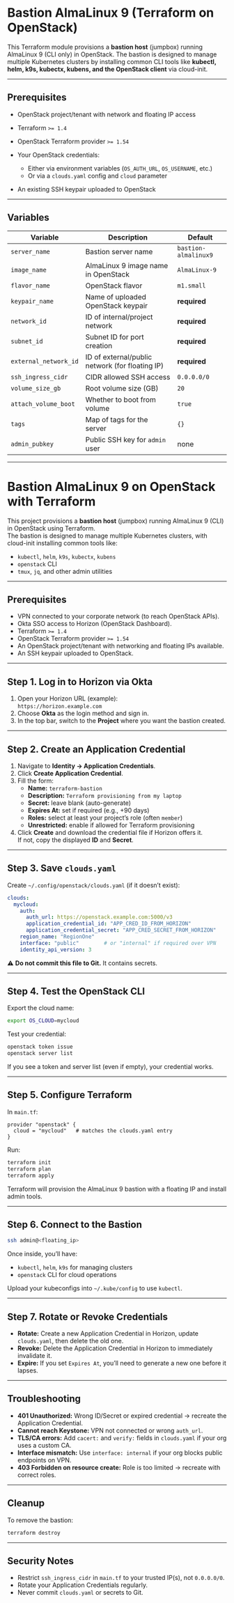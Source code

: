 # Bastion AlmaLinux 9 (Terraform on OpenStack)

This Terraform module provisions a **bastion host** (jumpbox) running AlmaLinux 9 (CLI only) in OpenStack.
The bastion is designed to manage multiple Kubernetes clusters by installing common CLI tools like **kubectl, helm, k9s, kubectx, kubens, and the OpenStack client** via cloud-init.

---

## Prerequisites

* OpenStack project/tenant with network and floating IP access
* Terraform `>= 1.4`
* OpenStack Terraform provider `>= 1.54`
* Your OpenStack credentials:

  * Either via environment variables (`OS_AUTH_URL`, `OS_USERNAME`, etc.)
  * Or via a `clouds.yaml` config and `cloud` parameter
* An existing SSH keypair uploaded to OpenStack

---

## Variables

| Variable              | Description                                     | Default              |
| --------------------- | ----------------------------------------------- | -------------------- |
| `server_name`         | Bastion server name                             | `bastion-almalinux9` |
| `image_name`          | AlmaLinux 9 image name in OpenStack             | `AlmaLinux-9`        |
| `flavor_name`         | OpenStack flavor                                | `m1.small`           |
| `keypair_name`        | Name of uploaded OpenStack keypair              | **required**         |
| `network_id`          | ID of internal/project network                  | **required**         |
| `subnet_id`           | Subnet ID for port creation                     | **required**         |
| `external_network_id` | ID of external/public network (for floating IP) | **required**         |
| `ssh_ingress_cidr`    | CIDR allowed SSH access                         | `0.0.0.0/0`          |
| `volume_size_gb`      | Root volume size (GB)                           | `20`                 |
| `attach_volume_boot`  | Whether to boot from volume                     | `true`               |
| `tags`                | Map of tags for the server                      | `{}`                 |
| `admin_pubkey`        | Public SSH key for `admin` user                 | none                 |

---

# Bastion AlmaLinux 9 on OpenStack with Terraform

This project provisions a **bastion host** (jumpbox) running AlmaLinux 9 (CLI) in OpenStack using Terraform.  
The bastion is designed to manage multiple Kubernetes clusters, with cloud-init installing common tools like:

- `kubectl`, `helm`, `k9s`, `kubectx`, `kubens`
- `openstack` CLI
- `tmux`, `jq`, and other admin utilities

---

## Prerequisites

- VPN connected to your corporate network (to reach OpenStack APIs).
- Okta SSO access to Horizon (OpenStack Dashboard).
- Terraform `>= 1.4`
- OpenStack Terraform provider `>= 1.54`
- An OpenStack project/tenant with networking and floating IPs available.
- An SSH keypair uploaded to OpenStack.

---

## Step 1. Log in to Horizon via Okta

1. Open your Horizon URL (example):  
   `https://horizon.example.com`
2. Choose **Okta** as the login method and sign in.
3. In the top bar, switch to the **Project** where you want the bastion created.

---

## Step 2. Create an Application Credential

1. Navigate to **Identity → Application Credentials**.
2. Click **Create Application Credential**.
3. Fill the form:
   - **Name:** `terraform-bastion`
   - **Description:** `Terraform provisioning from my laptop`
   - **Secret:** leave blank (auto-generate)
   - **Expires At:** set if required (e.g., +90 days)
   - **Roles:** select at least your project’s role (often `member`)
   - **Unrestricted:** enable if allowed for Terraform provisioning
4. Click **Create** and download the credential file if Horizon offers it.  
   If not, copy the displayed **ID** and **Secret**.

---

## Step 3. Save `clouds.yaml`

Create `~/.config/openstack/clouds.yaml` (if it doesn’t exist):

```yaml
clouds:
  mycloud:
    auth:
      auth_url: https://openstack.example.com:5000/v3
      application_credential_id: "APP_CRED_ID_FROM_HORIZON"
      application_credential_secret: "APP_CRED_SECRET_FROM_HORIZON"
    region_name: "RegionOne"
    interface: "public"        # or "internal" if required over VPN
    identity_api_version: 3
````

⚠️ **Do not commit this file to Git.** It contains secrets.

---

## Step 4. Test the OpenStack CLI

Export the cloud name:

```bash
export OS_CLOUD=mycloud
```

Test your credential:

```bash
openstack token issue
openstack server list
```

If you see a token and server list (even if empty), your credential works.

---

## Step 5. Configure Terraform

In `main.tf`:

```hcl
provider "openstack" {
  cloud = "mycloud"   # matches the clouds.yaml entry
}
```

Run:

```bash
terraform init
terraform plan
terraform apply
```

Terraform will provision the AlmaLinux 9 bastion with a floating IP and install admin tools.

---

## Step 6. Connect to the Bastion

```bash
ssh admin@<floating_ip>
```

Once inside, you’ll have:

* `kubectl`, `helm`, `k9s` for managing clusters
* `openstack` CLI for cloud operations

Upload your kubeconfigs into `~/.kube/config` to use `kubectl`.

---

## Step 7. Rotate or Revoke Credentials

* **Rotate:** Create a new Application Credential in Horizon, update `clouds.yaml`, then delete the old one.
* **Revoke:** Delete the Application Credential in Horizon to immediately invalidate it.
* **Expire:** If you set `Expires At`, you’ll need to generate a new one before it lapses.

---

## Troubleshooting

* **401 Unauthorized:** Wrong ID/Secret or expired credential → recreate the Application Credential.
* **Cannot reach Keystone:** VPN not connected or wrong `auth_url`.
* **TLS/CA errors:** Add `cacert:` and `verify:` fields in `clouds.yaml` if your org uses a custom CA.
* **Interface mismatch:** Use `interface: internal` if your org blocks public endpoints on VPN.
* **403 Forbidden on resource create:** Role is too limited → recreate with correct roles.

---

## Cleanup

To remove the bastion:

```bash
terraform destroy
```

---

## Security Notes

* Restrict `ssh_ingress_cidr` in `main.tf` to your trusted IP(s), not `0.0.0.0/0`.
* Rotate your Application Credentials regularly.
* Never commit `clouds.yaml` or secrets to Git.

